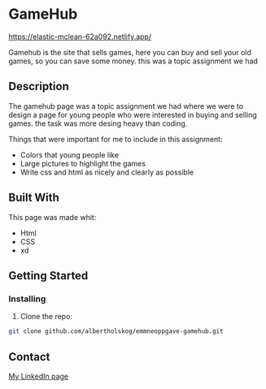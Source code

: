 # GameHub

https://elastic-mclean-62a092.netlify.app/

Gamehub is the site that sells games, here you can buy and sell your
            old games, so you can save some money. this was a topic assignment
            we had

## Description

The gamehub page was a topic assignment we had where we were to design a page for young people who were interested in buying and selling games. the task was more desing heavy than coding.


Things that were important for me to include in this assignment:

- Colors that young people like
- Large pictures to highlight the games
- Write css and html as nicely and clearly as possible

## Built With

This page was made whit:
 - Html 
 - CSS
 - xd
## Getting Started

### Installing

1. Clone the repo:

```bash
git clone github.com/albertholskog/emmneoppgave-gamehub.git
```




## Contact

[My LinkedIn page](https://www.linkedin.com/in/albert-eikeland-holskog-047347185?originalSubdomain=no)

